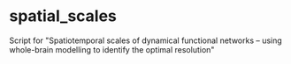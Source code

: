 # spatial_scales
Script for "Spatiotemporal scales of dynamical functional networks – using whole-brain modelling to identify the optimal resolution"
